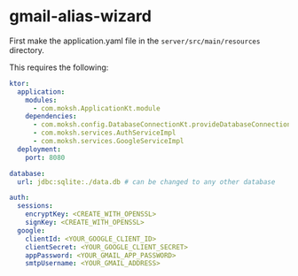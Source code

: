 # gmail-alias-wizard

First make the application.yaml file in the `server/src/main/resources` directory.

This requires the following:
```yaml
ktor:
  application:
    modules:
      - com.moksh.ApplicationKt.module
    dependencies:
      - com.moksh.config.DatabaseConnectionKt.provideDatabaseConnection
      - com.moksh.services.AuthServiceImpl
      - com.moksh.services.GoogleServiceImpl
  deployment:
    port: 8080

database:
  url: jdbc:sqlite:./data.db # can be changed to any other database

auth:
  sessions:
    encryptKey: <CREATE_WITH_OPENSSL>
    signKey: <CREATE_WITH_OPENSSL>
  google:
    clientId: <YOUR_GOOGLE_CLIENT_ID>
    clientSecret: <YOUR_GOOGLE_CLIENT_SECRET>
    appPassword: <YOUR_GMAIL_APP_PASSWORD>
    smtpUsername: <YOUR_GMAIL_ADDRESS>
```
